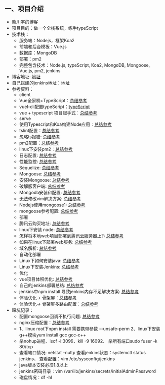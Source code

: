 ## 一、项目介绍
- 熊川宇的博客
- 项目目的：做一个全栈系统，练手typeScript
- 技术栈：
    - 服务端：Nodejs，框架Koa2
    - 前端和后台模板：Vue.js
    - 数据库：MongoDB
    - 部署：pm2
    - 完整包含技术：Node.js, typeScript, Koa2, MongoDB, Mongoose, Vue.js, pm2, jenkins
- 博客地址: <a href="http://lovebhs.xyz">地址</a>
- 自己搭建的jenkins地址：<a href="http://lovebhs.xyz:8080">地址</a>
- 参考资料：
    - client
    - Vue全家桶+TypeScript：<a href="https://www.jianshu.com/p/6c064270691f">总结参考</a>
    - vuel-cli配置typeScript：<a href="https://github.com/vuejs/vue-cli/tree/dev/packages/%40vue/cli-plugin-typescript">typeScript</a>
    - vue + typescript 项目起手式：<a href="https://segmentfault.com/a/1190000011744210?utm_source=tag-newest">总结参考</a>
    - serve
    - 使用Typescript和Koa构建Node应用：<a href="https://www.jianshu.com/p/1a91f36e5153">总结参考</a>
    - tslint配置：<a href="https://mssn.midea.com/ask/?/article/244">总结参考</a>
    - 忽略ts报错: <a href="https://www.cnblogs.com/samxiong/p/11375058.html">总结参考</a>
    - pm2配置：<a href="https://www.jianshu.com/p/70ced477e5bd">总结参考</a>
    - linux下安装pm2：<a href="https://my.oschina.net/u/2252639/blog/1798667">总结参考</a>
    - 日志配置: <a href="https://github.com/log4js-node/log4js-node">总结参考</a>
    - 性能监控: <a href="https://www.cnblogs.com/fundebug/p/8633211.html">总结参考</a>
    - Sequelize: <a href="https://www.jianshu.com/p/c148a3e9e39b">总结参考</a>
    - Mongoose: <a href="https://www.jianshu.com/p/c148a3e9e39b">总结参考</a>
    - 安装Mongoose: <a href="https://www.runoob.com/mongodb/mongodb-osx-install.html">总结参考</a>
    - 破解版客户端: <a href="https://xclient.info/s/navicat-for-mongodb.html">总结参考</a>
    - Mongodb安装和配置: <a href="https://www.jianshu.com/p/f905a9a7fa1f">总结参考</a>
    - 无法修改vim解决方案: <a href="https://www.jianshu.com/p/fd02aed430fd">总结参考</a>
    - Nodejs使用mongoose1: <a href="https://segmentfault.com/a/1190000008245062">总结参考</a>
    - mongoose参考配置: <a href="https://www.jianshu.com/p/210d3f55af17">总结参考</a>
    - 部署
    - 腾讯云购买地址: <a href="https://cloud.tencent.com/act/seckill?from=11091">总结参考</a>
    - linux下安装 node: <a href="https://www.jianshu.com/p/8cdbe4f4b533">总结参考</a>
    - 怎样将本地web项目部署到腾讯云服务器上?: <a href="https://www.jianshu.com/p/910eda312de7">总结参考</a>
    - 如果在linux下部署web服务: <a href="https://blog.csdn.net/zhydream77/article/details/79683912">总结参考</a>
    - 域名解析: <a href="https://jingyan.baidu.com/article/0bc808fc2c6a851bd485b92a.html">总结参考</a>
    - 自动化部署
    - Linux下如何安装java: <a href="https://www.cnblogs.com/zouxq/p/10147911.html">总结参考</a>
    - Linux下安装Jenkins: <a href="https://www.cnblogs.com/zhangxue521/p/8336216.html">总结参考</a>
    - 优化
    - vue项目体积优化: <a href="https://www.jianshu.com/p/d1fb954f5713?utm_source=oschina-app">总结参考</a>
    - 自己的jenkins部署总结: <a href="https://www.jianshu.com/p/9049efacdbdb">总结参考</a>
    - jenkins中npm install 导致jenkins内存不足解决方案: <a href="https://www.jianshu.com/p/fa32b82b652e">总结参考</a>
    - 体验优化-> 骨架屏：<a href="https://www.jianshu.com/p/eacac700630e">总结参考</a>
    - 体验优化-> 骨架屏多路由配置：<a href="https://github.com/lavas-project/vue-skeleton-webpack-plugin/issues/83">总结参考</a>
- 踩坑记录：
    - 配置mongoose回调不执行问题: <a href="https://blog.csdn.net/moumaobuchiyu/article/details/54884916">总结参考</a>
    - nginx压缩配置：<a href="https://www.jianshu.com/p/cc61d74104e5">总结参考</a>
    - 1、linux root下npm install 需要携带参数 --unsafe-perm 2、linux下安装g++模块yum install gcc gcc-c++
    - 杀nohup进程、lsof -i:3099、kill -9 16092、 杀所有端口sudo fuser -k 80/tcp
    - 查看端口情况: netstat -nultp 查看jenkins状态：systemctl status jenkins， 查看配置：vim /etc/sysconfig/jenkins
    - java版本安装必须1.8以上
    - jenkins密码目录：vim /var/lib/jenkins/secrets/initialAdminPassword
    - 磁盘情况：df -hl 

    

